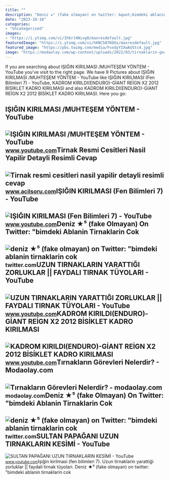 ```yaml
---
title: ""
description: "Deniz ★⁵ (fake olmayan) on twitter: &quot;bimdeki ablanin tirnaklarin cok"
date: "2023-10-18"
categories:
- "Uncategorized"
images:
- "https://i.ytimg.com/vi/Ih6rJ4Nivg0/maxresdefault.jpg"
featuredImage: "https://i.ytimg.com/vi/hKNC587KDUs/maxresdefault.jpg"
featured_image: "https://pbs.twimg.com/media/FvxdyYIXwAUStc4.jpg"
image: "https://modaolay.com/wp-content/uploads/2022/03/tirnaklarin-gorevleri-nelerdir.png"
---
```


If you are searching about IŞIĞIN KIRILMASI /MUHTEŞEM YÖNTEM - YouTube you've visit to the right page. We have 9 Pictures about IŞIĞIN KIRILMASI /MUHTEŞEM YÖNTEM - YouTube like IŞIĞIN KIRILMASI (Fen Bilimleri 7) - YouTube, KADROM KIRILDI(ENDURO)-GİANT REİGN X2 2012 BİSİKLET KADRO KIRILMASI and also KADROM KIRILDI(ENDURO)-GİANT REİGN X2 2012 BİSİKLET KADRO KIRILMASI. Here you go:

IŞIĞIN KIRILMASI /MUHTEŞEM YÖNTEM - YouTube
-------------------------------------------

 ![IŞIĞIN KIRILMASI /MUHTEŞEM YÖNTEM - YouTube](https://i.ytimg.com/vi/hKNC587KDUs/maxresdefault.jpg) <small>www.youtube.com</small>Tirnak Resmi Cesitleri Nasil Yapilir Detayli Resimli Cevap
----------------------------------------------------------

 ![Tirnak resmi cesitleri nasil yapilir detayli resimli cevap](https://www.acilsoru.com/up/cevap/2803/resimli-tirnaklar.jpg) <small>www.acilsoru.com</small>IŞIĞIN KIRILMASI (Fen Bilimleri 7) - YouTube
--------------------------------------------

 ![IŞIĞIN KIRILMASI (Fen Bilimleri 7) - YouTube](https://i.ytimg.com/vi/MrhxU_JkGkw/maxresdefault.jpg) <small>www.youtube.com</small>Deniz ★⁵ (fake Olmayan) On Twitter: "bimdeki Ablanin Tirnaklarin Cok
--------------------------------------------------------------------

 ![deniz ★⁵ (fake olmayan) on Twitter: "bimdeki ablanin tirnaklarin cok](https://pbs.twimg.com/media/FvxdxnaWwAMJpHu.jpg) <small>twitter.com</small>UZUN TIRNAKLARIN YARATTIĞI ZORLUKLAR || FAYDALI TIRNAK TÜYOLARI - YouTube
-------------------------------------------------------------------------

 ![UZUN TIRNAKLARIN YARATTIĞI ZORLUKLAR || FAYDALI TIRNAK TÜYOLARI - YouTube](https://i.ytimg.com/vi/Ih6rJ4Nivg0/maxresdefault.jpg) <small>www.youtube.com</small>KADROM KIRILDI(ENDURO)-GİANT REİGN X2 2012 BİSİKLET KADRO KIRILMASI
-------------------------------------------------------------------

 ![KADROM KIRILDI(ENDURO)-GİANT REİGN X2 2012 BİSİKLET KADRO KIRILMASI](https://i.ytimg.com/vi/zWsK0DVMeec/maxresdefault.jpg) <small>www.youtube.com</small>Tırnakların Görevleri Nelerdir? - Modaolay.com
----------------------------------------------

 ![Tırnakların Görevleri Nelerdir? - modaolay.com](https://modaolay.com/wp-content/uploads/2022/03/tirnaklarin-gorevleri-nelerdir.png) <small>modaolay.com</small>Deniz ★⁵ (fake Olmayan) On Twitter: "bimdeki Ablanin Tirnaklarin Cok
--------------------------------------------------------------------

 ![deniz ★⁵ (fake olmayan) on Twitter: "bimdeki ablanin tirnaklarin cok](https://pbs.twimg.com/media/FvxdyYIXwAUStc4.jpg) <small>twitter.com</small>SULTAN PAPAĞANI UZUN TIRNAKLARIN KESİMİ - YouTube
-------------------------------------------------

 ![SULTAN PAPAĞANI UZUN TIRNAKLARIN KESİMİ - YouTube](https://i.ytimg.com/vi/_GOucLis-Pc/maxresdefault.jpg?sqp=-oaymwEmCIAKENAF8quKqQMa8AEB-AGMAoAC4AOKAgwIABABGGUgTyhPMA8=&rs=AOn4CLC76Hat2XJxnfkazAyNhHyrSbhx7A) <small>www.youtube.com</small>Işiğin kirilmasi (fen bilimleri 7). Uzun tirnaklarin yarattiği zorluklar || faydali tirnak tüyolari. Deniz ★⁵ (fake olmayan) on twitter: "bimdeki ablanin tirnaklarin cok
